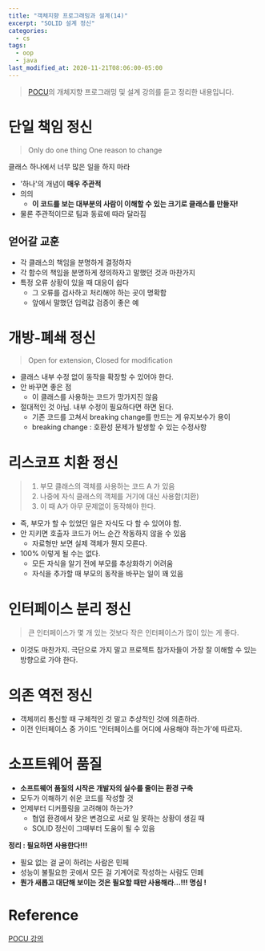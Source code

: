 ```yaml
---
title: "객체지향 프로그래밍과 설계(14)"
excerpt: "SOLID 설계 정신"
categories:
  - cs
tags:
  - oop
  - java
last_modified_at: 2020-11-21T08:06:00-05:00
---
```

> [POCU](https://pocu.academy/ko/Courses/COMP2500)의 개체지향 프로그래밍 및 설계 강의를 듣고 정리한 내용입니다.

# 단일 책임 정신
> Only do one thing One reason to change

클래스 하나에서 너무 많은 일을 하지 마라
- '하나'의 개념이 **매우 주관적**
- 의의
  - **이 코드를 보는 대부분의 사람이 이해할 수 있는 크기로 클래스를 만들자!**
- 물론 주관적이므로 팀과 동료에 따라 달라짐

## 얻어갈 교훈
- 각 클래스의 책임을 분명하게 결정하자
- 각 함수의 책임을 분명하게 정의하자고 말했던 것과 마찬가지
- 특정 오류 상황이 있을 때 대응이 쉽다
  - 그 오류를 검사하고 처리해야 하는 곳이 명확함
  - 앞에서 말했던 입력값 검증이 좋은 예

# 개방-폐쇄 정신
> Open for extension, Closed for modification

- 클래스 내부 수정 없이 동작을 확장할 수 있어야 한다.
- 안 바꾸면 좋은 점
  - 이 클래스를 사용하는 코드가 망가지진 않음 
- 절대적인 것 아님. 내부 수정이 필요하다면 하면 된다.
  - 기존 코드를 고쳐서 breaking change를 만드는 게 유지보수가 용이
  - breaking change : 호환성 문제가 발생할 수 있는 수정사항

# 리스코프 치환 정신
> 1. 부모 클래스의 객체를 사용하는 코드 A 가 있음
> 2. 나중에 자식 클래스의 객체를 거기에 대신 사용함(치환)
> 3. 이 때 A가 아무 문제없이 동작해야 한다.

- 즉, 부모가 할 수 있었던 일은 자식도 다 할 수 있어야 함.
- 안 지키면 호출자 코드가 어느 순간 작동하지 않을 수 있음
  - 자료형만 보면 실제 객체가 뭔지 모른다.
- 100% 이렇게 될 수는 없다.
  - 모든 자식을 알기 전에 부모를 추상화하기 어려움
  - 자식을 추가할 때 부모의 동작을 바꾸는 일이 꽤 있음

# 인터페이스 분리 정신
> 큰 인터페이스가 몇 개 있는 것보다 작은 인터페이스가 많이 있는 게 좋다.

- 이것도 마찬가지. 극단으로 가지 말고 프로젝트 참가자들이 가장 잘 이해할 수 있는 방향으로 가야 한다.

# 의존 역전 정신
- 객체끼리 통신할 때 구체적인 것 말고 추상적인 것에 의존하라.
- 이전 인터페이스 중 가이드 '인터페이스를 어디에 사용해야 하는가'에 따르자.

# 소프트웨어 품질
- **소프트웨어 품질의 시작은 개발자의 실수를 줄이는 환경 구축**
- 모두가 이해하기 쉬운 코드를 작성할 것
- 언제부터 디커플링을 고려해야 하는가?
  - 협업 환경에서 잦은 변경으로 서로 일 못하는 상황이 생길 때
  - SOLID 정신이 그때부터 도움이 될 수 있음

**정리 : 필요하면 사용한다!!!**
- 필요 없는 걸 굳이 하려는 사람은 민페
- 성능이 불필요한 곳에서 모든 걸 기계어로 작성하는 사람도 민폐
- **뭔가 새롭고 대단해 보이는 것은 필요할 때만 사용해라...!!! 명심 !**


# Reference
[POCU 강의](https://pocu.academy/ko/Courses/COMP2500)

